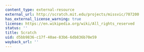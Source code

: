 ```yaml
---
content_type: external-resource
external_url: http://scratch.mit.edu/projects/missvic/707200
has_external_license_warning: true
license: https://en.wikipedia.org/wiki/All_rights_reserved
status: ''
title: Scratch
uid: d5bb9836-c17f-40ae-83b6-6db836b70e59
wayback_url: ''
---
```

